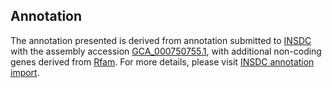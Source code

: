 

Annotation
----------

The annotation presented is derived from annotation submitted to
[INSDC](http://www.insdc.org) with the assembly accession
[GCA\_000750755.1](http://www.ebi.ac.uk/ena/data/view/GCA_000750755.1),
with additional non-coding genes derived from
[Rfam](http://rfam.xfam.org/). For more details, please visit [INSDC
annotation
import](http://ensemblgenomes.org/info/data/insdc_annotation).
